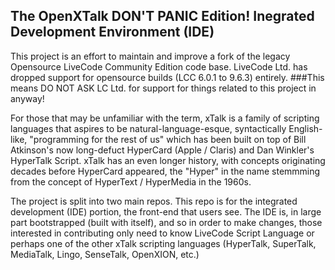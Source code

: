 ## The OpenXTalk DON'T PANIC Edition! Inegrated Development Environment (IDE)

This project is an effort to maintain and improve a fork of the legacy Opensource LiveCode Community Edition code base.
LiveCode Ltd. has dropped support for opensource builds (LCC 6.0.1 to 9.6.3) entirely. 
###This means DO NOT ASK LC Ltd. for support for things related to this project in anyway!

For those that may be unfamiliar with the term, xTalk is a family of scripting languages that aspires to be natural-language-esque, syntactically English-like, "programming for the rest of us" which has been built on top of Bill Atkinson's now long-defuct HyperCard (Apple / Claris) and Dan Winkler's HyperTalk Script. xTalk has an even longer history, with concepts originating decades before HyperCard appeared, the "Hyper" in the name stemmming from the concept of HyperText / HyperMedia in the 1960s.

The project is split into two main repos. This repo is for the integrated development (IDE) portion, the front-end that users see. The IDE is, in large part bootstrapped (built with itself), and so in order to make changes, those interested in contributing only need to know LiveCode Script Language or perhaps one of the other xTalk scripting languages (HyperTalk, SuperTalk, MediaTalk, Lingo, SenseTalk, OpenXION, etc.) 
